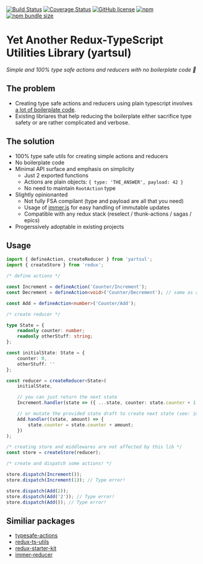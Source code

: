 [![Build Status](https://travis-ci.org/mixvar/yartsul.svg?branch=master)](https://travis-ci.org/mixvar/yartsul)
[![Coverage Status](https://coveralls.io/repos/github/mixvar/yartsul/badge.svg?branch=master)](https://coveralls.io/github/mixvar/yartsul?branch=master)
[![GitHub license](https://img.shields.io/github/license/mixvar/yartsul)](https://github.com/mixvar/yartsul/blob/master/LICENSE)
[![npm](https://img.shields.io/npm/v/yartsul)](https://www.npmjs.com/package/yartsul)
[![npm bundle size](https://img.shields.io/bundlephobia/min/yartsul)](https://bundlephobia.com/result?p=yartsul)

# Yet Another Redux-TypeScript Utilities Library (yartsul)

_Simple and 100% type safe actions and reducers with no boilerplate code 🎉_

## The problem

-   Creating type safe actions and reducers using plain typescript involves [a lot of boilerplate code](https://redux.js.org/recipes/usage-with-typescript#type-checking-actions-action-creators).
-   Existing libriares that help reducing the boilerplate either sacrifice type safety or are rather complicated and verbose.

## The solution

-   100% type safe utils for creating simple actions and reducers
-   No boilerplate code
-   Minimal API surface and emphasis on simplicity
    -   Just 2 exported functions
    -   Actions are plain objects: `{ type: 'THE_ANSWER', payload: 42 }`
    -   No need to maintain `RootAction` type
-   Slightly opinionanted
    -   Not fully FSA compilant (type and payload are all that you need)
    -   Usage of [immer.js](https://github.com/immerjs/immer) for easy handling of immutable updates
    -   Compatible with any redux stack (reselect / thunk-actions / sagas / epics)
-   Progerssively adoptable in existing projects

## Usage

```ts
import { defineAction, createReducer } from 'yartsul';
import { createStore } from 'redux';

/* define actions */

const Increment = defineAction('Counter/Increment');
const Decrement = defineAction<void>('Counter/Decrement'); // same as above but more explicit

const Add = defineAction<number>('Counter/Add');

/* create reducer */

type State = {
    readonly counter: number;
    readonly otherStuff: string;
};

const initialState: State = {
    counter: 0,
    otherStuff: ''
};

const reducer = createReducer<State>(
    initialState,

    // you can just return the next state
    Increment.handler(state => ({ ...state, counter: state.counter + 1 })),

    // or mutate the provided state draft to create next state (see: immer.js)
    Add.handler((state, amount) => {
        state.counter = state.counter + amount;
    })
);

/* creating store and middlewares are not affected by this lib */
const store = createStore(reducer);

/* create and dispatch some actions! */

store.dispatch(Increment());
store.dispatch(Increment(1)); // Type error!

store.dispatch(Add(2));
store.dispatch(Add('2')); // Type error!
store.dispatch(Add()); // Type error!
```

## Similiar packages

-   [typesafe-actions](https://github.com/piotrwitek/typesafe-actions)
-   [redux-ts-utils](https://github.com/knpwrs/redux-ts-utils)
-   [redux-starter-kit](https://github.com/reduxjs/redux-starter-kit)
-   [immer-reducer](https://github.com/epeli/immer-reducer)

